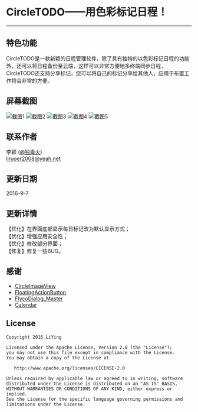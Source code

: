 # CircleTODO——用色彩标记日程！

---

## 特色功能 ##
CircleTODO是一款新颖的日程管理软件，除了具有独特的以色彩标记日程的功能外，还可以将日程备份至云端，这样可以非常方便地多终端同步日程，CircleTODO还支持分享标记，您可以将自己的标记分享给其他人，应用于布置工作将会非常的方便。  
 
屏幕截图
----
![截图1](http://firimg.fir.im/3afef5ac002b7f964f5c08f28738770055f863ce?imageView2/0/w/426/h/240)
![截图2](http://firimg.fir.im/e14839fe408377c58019e0e977c25ac293311496?imageView2/0/w/426/h/240)
![截图3](http://firimg.fir.im/2e1dd500e185c6e91f09c6871776c3ecd2dbd471?imageView2/0/w/426/h/240)
![截图4](http://firimg.fir.im/b25267f19aa65f3dae8543c4cc218221ba570753?imageView2/0/w/426/h/240)
![截图5](http://firimg.fir.im/4745e512b6dcf5b8cf6b306b735df39623db1fc6?imageView2/0/w/426/h/240)

联系作者
----
李颖 ([@独毒火][2])  
[liruoer2008@yeah.net][3]

更新日期
----
2016-9-7  

更新详情
----

【优化】在界面底部显示每日标记改为默认显示方式；  
【优化】增强应用安全性；  
【优化】修改部分界面；  
【修复】修复一些BUG。  

感谢
----
- [CircleImageView](https://github.com/hdodenhof/CircleImageView)  
- [FloatingActionButton](https://github.com/Clans/FloatingActionButton)  
- [FlycoDialog_Master](https://github.com/H07000223/FlycoDialog_Master)  
- [Calendar](https://github.com/lichao315/Calendar)

License
----
  
	Copyright 2016 LiYing
	
	Licensed under the Apache License, Version 2.0 (the "License");
	you may not use this file except in compliance with the License.
	You may obtain a copy of the License at
	
	   http://www.apache.org/licenses/LICENSE-2.0
	
	Unless required by applicable law or agreed to in writing, software
	distributed under the License is distributed on an "AS IS" BASIS,
	WITHOUT WARRANTIES OR CONDITIONS OF ANY KIND, either express or implied.
	See the License for the specific language governing permissions and
	limitations under the License.


  [2]: http://weibo.com/neuliying
  [3]: mailto:liruoer2008@yeah.net